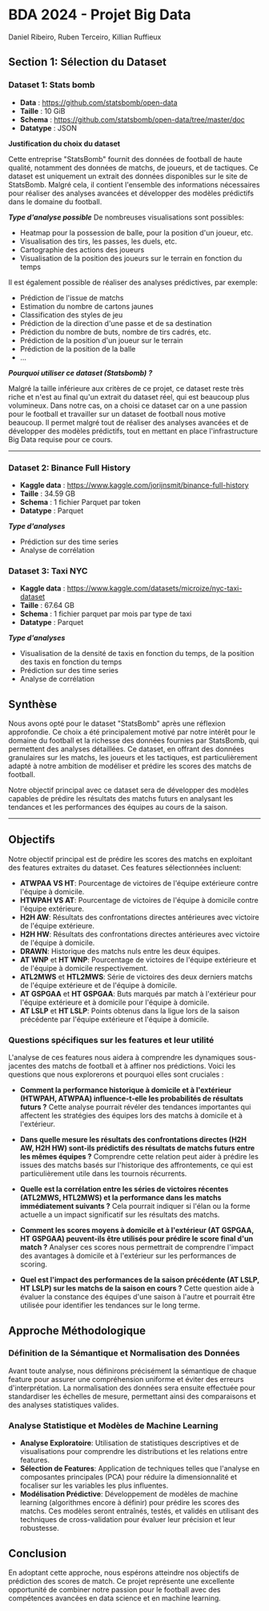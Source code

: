 # BDA 2024 - Projet Big Data
Daniel Ribeiro, Ruben Terceiro, Killian Ruffieux

## Section 1: Sélection du Dataset
### Dataset 1: Stats bomb
- **Data** : https://github.com/statsbomb/open-data
- **Taille** : 10 GiB
- **Schema** : https://github.com/statsbomb/open-data/tree/master/doc
- **Datatype** : JSON

**Justification du choix du dataset**

Cette entreprise "StatsBomb" fournit des données de football de haute qualité, notamment des données de matchs, de joueurs, et de tactiques. 
Ce dataset est uniquement un extrait des données disponibles sur le site de StatsBomb. Malgré cela, il contient l'ensemble
des informations nécessaires pour réaliser des analyses avancées et développer des modèles prédictifs dans le domaine du football.

***Type d'analyse possible***
De nombreuses visualisations sont possibles: 
- Heatmap pour la possession de balle, pour la position d'un joueur, etc.
- Visualisation des tirs, les passes, les duels, etc. 
- Cartographie des actions des joueurs
- Visualisation de la position des joueurs sur le terrain en fonction du temps

Il est également possible de réaliser des analyses prédictives, par exemple:
- Prédiction de l'issue de matchs
- Estimation du nombre de cartons jaunes
- Classification des styles de jeu
- Prédiction de la direction d'une passe et de sa destination
- Prédiction du nombre de buts, nombre de tirs cadrés, etc.
- Prédiction de la position d'un joueur sur le terrain
- Prédiction de la position de la balle
- ...

***Pourquoi utiliser ce dataset (Statsbomb) ?***

Malgré la taille inférieure aux critères de ce projet, ce dataset reste très riche et n'est au final qu'un extrait du dataset réel, qui est beaucoup plus volumineux.
Dans notre cas, on a choisi ce dataset car on a une passion pour le football et travailler sur un dataset de football nous motive beaucoup. Il permet malgré tout de réaliser des analyses avancées et de développer des modèles prédictifs, tout en mettant en place l'infrastructure Big Data requise pour ce cours.

----------------------------------------------------------------
### Dataset 2: Binance Full History
- **Kaggle data** : https://www.kaggle.com/jorijnsmit/binance-full-history
- **Taille** : 34.59 GB
- **Schema** : 1 fichier Parquet par token
- **Datatype** : Parquet

***Type d'analyses***
- Prédiction sur des time series
- Analyse de corrélation

### Dataset 3: Taxi NYC
- **Kaggle data** : https://www.kaggle.com/datasets/microize/nyc-taxi-dataset
- **Taille** : 67.64 GB
- **Schema** : 1 fichier parquet par mois par type de taxi
- **Datatype** : Parquet

***Type d'analyses***
- Visualisation de la densité de taxis en fonction du temps, de la position des taxis en fonction du temps
- Prédiction sur des time series
- Analyse de corrélation



## Synthèse

Nous avons opté pour le dataset "StatsBomb" après une réflexion approfondie. Ce choix a été principalement motivé par notre intérêt pour le domaine du football et la richesse des données fournies par StatsBomb, qui permettent des analyses détaillées. Ce dataset, en offrant des données granulaires sur les matchs, les joueurs et les tactiques, est particulièrement adapté à notre ambition de modéliser et prédire les scores des matchs de football.

Notre objectif principal avec ce dataset sera de développer des modèles capables de prédire les résultats des matchs futurs en analysant les tendances et les performances des équipes au cours de la saison.

----------------------------------------------------------------

## Objectifs

Notre objectif principal est de prédire les scores des matchs en exploitant des features extraites du dataset. Ces features sélectionnées incluent:

- **ATWPAA VS HT**: Pourcentage de victoires de l'équipe extérieure contre l'équipe à domicile.
- **HTWPAH VS AT**: Pourcentage de victoires de l'équipe à domicile contre l'équipe extérieure.
- **H2H AW**: Résultats des confrontations directes antérieures avec victoire de l'équipe extérieure.
- **H2H HW**: Résultats des confrontations directes antérieures avec victoire de l'équipe à domicile.
- **DRAWN**: Historique des matchs nuls entre les deux équipes.
- **AT WNP** et **HT WNP**: Pourcentage de victoires de l'équipe extérieure et de l'équipe à domicile respectivement.
- **ATL2MWS** et **HTL2MWS**: Série de victoires des deux derniers matchs de l'équipe extérieure et de l'équipe à domicile.
- **AT GSPGAA** et **HT GSPGAA**: Buts marqués par match à l'extérieur pour l'équipe extérieure et à domicile pour l'équipe à domicile.
- **AT LSLP** et **HT LSLP**: Points obtenus dans la ligue lors de la saison précédente par l'équipe extérieure et l'équipe à domicile.

### Questions spécifiques sur les features et leur utilité

L'analyse de ces features nous aidera à comprendre les dynamiques sous-jacentes des matchs de football et à affiner nos prédictions. Voici les questions que nous explorerons et pourquoi elles sont cruciales :

- **Comment la performance historique à domicile et à l'extérieur (HTWPAH, ATWPAA) influence-t-elle les probabilités de résultats futurs ?**
  Cette analyse pourrait révéler des tendances importantes qui affectent les stratégies des équipes lors des matchs à domicile et à l'extérieur.
  
- **Dans quelle mesure les résultats des confrontations directes (H2H AW, H2H HW) sont-ils prédictifs des résultats de matchs futurs entre les mêmes équipes ?**
  Comprendre cette relation peut aider à prédire les issues des matchs basés sur l'historique des affrontements, ce qui est particulièrement utile dans les tournois récurrents.
  
- **Quelle est la corrélation entre les séries de victoires récentes (ATL2MWS, HTL2MWS) et la performance dans les matchs immédiatement suivants ?**
  Cela pourrait indiquer si l'élan ou la forme actuelle a un impact significatif sur les résultats des matchs.
  
- **Comment les scores moyens à domicile et à l'extérieur (AT GSPGAA, HT GSPGAA) peuvent-ils être utilisés pour prédire le score final d'un match ?**
  Analyser ces scores nous permettrait de comprendre l'impact des avantages à domicile et à l'extérieur sur les performances de scoring.
  
- **Quel est l'impact des performances de la saison précédente (AT LSLP, HT LSLP) sur les matchs de la saison en cours ?**
  Cette question aide à évaluer la constance des équipes d'une saison à l'autre et pourrait être utilisée pour identifier les tendances sur le long terme.

## Approche Méthodologique
### Définition de la Sémantique et Normalisation des Données

Avant toute analyse, nous définirons précisément la sémantique de chaque feature pour assurer une compréhension uniforme et éviter des erreurs d'interprétation. La normalisation des données sera ensuite effectuée pour standardiser les échelles de mesure, permettant ainsi des comparaisons et des analyses statistiques valides.

### Analyse Statistique et Modèles de Machine Learning

- **Analyse Exploratoire**: Utilisation de statistiques descriptives et de visualisations pour comprendre les distributions et les relations entre features.
- **Sélection de Features**: Application de techniques telles que l'analyse en composantes principales (PCA) pour réduire la dimensionnalité et focaliser sur les variables les plus influentes.
- **Modélisation Prédictive**: Développement de modèles de machine learning (algorithmes encore à définir) pour prédire les scores des matchs. Ces modèles seront entraînés, testés, et validés en utilisant des techniques de cross-validation pour évaluer leur précision et leur robustesse.

## Conclusion

En adoptant cette approche, nous espérons atteindre nos objectifs de prédiction des scores de match. Ce projet représente une excellente opportunité de combiner notre passion pour le football avec des compétences avancées en data science et en machine learning.